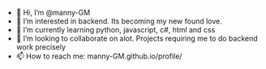 - 👋 Hi, I’m @manny-GM
- 👀 I’m interested in backend. Its becoming my new found love.
- 🌱 I’m currently learning python, javascript, c#, html and css
- 💞️ I’m looking to collaborate on alot. Projects requiring me to do backend work precisely 
- 📫 How to reach me: manny-GM.github.io/profile/

<!---
manny-GM/manny-GM is a ✨ special ✨ repository because its `README.md` (this file) appears on your GitHub profile.
You can click the Preview link to take a look at your changes.
--->
